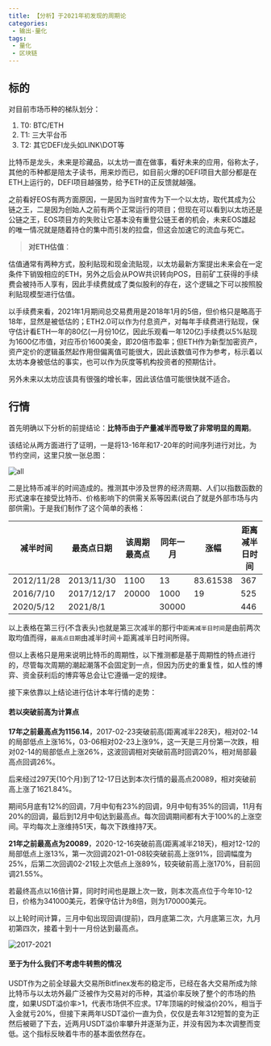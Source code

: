 ```yaml
---
title: 【分析】于2021年初发现的周期论
categories:
 - 输出-量化
tags:
 - 量化
 - 区块链
---
```


## 标的

对目前市场币种的梯队划分：

1. T0: BTC/ETH
2. T1: 三大平台币
3. T2: 其它DEFI龙头如LINK\DOT等

比特币是龙头，未来是珍藏品，以太坊一直在做事，看好未来的应用，俗称太子，其他的币种都是陪太子读书，用来炒而已，如目前火爆的DEFI项目大部分都是在ETH上运行的，DEFI项目越强势，给予ETH的正反馈就越强。

之前看好EOS有两方面原因，一是因为当时宣传为下一个以太坊，取代其成为公链之王，二是因为创始人之前有两个正常运行的项目；但现在可以看到以太坊还是公链之王，EOS项目方的失败让它基本没有重登公链王者的机会，未来EOS雄起的唯一情况就是随着持仓的集中而引发的拉盘，但这会加速它的流血与死亡。

>**对ETH估值**：

估值通常有两种方式，股利贴现和现金流贴现，以太坊最新方案提出未来会在一定条件下销毁相应的ETH，另外之后会从POW共识转向POS，目前矿工获得的手续费会被持币人享有，因此手续费就成了类似股利的存在，这个逻辑之下可以按照股利贴现模型进行估值。

以手续费来看，2021年1月期间总交易费用是2018年1月的5倍，但价格只是略高于18年，显然是被低估的；ETH2.0可以作为付息资产，对每年手续费进行贴现，保守估计看ETH一年的80亿(一月份10亿，因此乐观看一年120亿)手续费以5%贴现为1600亿市值，对应币价1600美金，即20倍市盈率；但ETH作为新型加密资产，资产定价的逻辑虽然起作用但偏离值可能很大，因此该数值可作为参考，标示着以太坊本身被低估的事实，也可以作为灰度等机构投资者的预期估计。

另外未来以太坊应该具有很强的增长率，因此该估值可能很快就不适合。

## 行情

首先明确以下分析的前提结论：**比特币由于产量减半而导致了非常明显的周期**。

该结论从两方面进行了证明，一是将13-16年和17-20年的时间序列进行对比，为节约空间，这里只放一张总图：

![all](https://raw.githubusercontent.com/xuelixunhua/xuelixunhua.github.io/main/assets\images\articles\blockchain\btc_pridict\all.png)

二是比特币减半的时间造成的。推测其中涉及世界的经济周期、人们以指数函数的形式速率在接受比特币、价格影响下的供需关系等因素(说白了就是外部市场与内部供需)。于是我们制作了这个简单的表格：

| 减半时间   | 最高点日期 | 该周期最高点 | 同年一月 | 涨幅     | 距离减半日时间 |
| ---------- | ---------- | ------------ | -------- | -------- | -------------- |
| 2012/11/28 | 2013/11/30 | 1100         | 13       | 83.61538 | 367            |
| 2016/7/10  | 2017/12/17 | 20000        | 1000     | 19       | 525            |
| 2020/5/12  | 2021/8/1   |              | 30000    |          | 446            |

以上表格在第三行(不含表头)也就是第三次减半的那行中`距离减半日时间`是由前两次取均值而得，`最高点日期`由减半时间＋距离减半日时间所得。

但以上表格只是用来说明比特币的周期性，以下推测都是基于周期性的特点进行的，尽管每次周期的潮起潮落不会固定到一点，但因为历史的重复性，如人性的博弈、资金获利后的博弈等总会让它遵循一定的规律。

接下来依靠以上结论进行估计本年行情的走势：

#### 若以突破前高为计算点

**17年之前最高点为1156.14**，2017-02-23突破前高(距离减半228天)，相对02-14的局部低点上涨16%，03-06相对02-23上涨9%，这一天是三月份第一次跌，相对02-14的局部低点上涨26%，这波回调相对突破前高时回调20%，相对局部最高点回调26%。

后来经过297天(10个月)到了12-17日达到本次行情的最高点20089，相对突破前高上涨了1621.84%。

期间5月底有12%的回调，7月中旬有23%的回调，9月中旬有35%的回调，11月有20%的回调，最后到12月中旬达到最高点。每次回调期间都有大于100%的上涨空间。平均每次上涨维持51天，每次下跌维持7天。

**21年之前最高点为20089**，2020-12-16突破前高(距离减半218天)，相对12-12的局部低点上涨13%，第一次回调2021-01-08较突破前高上涨91%，回调幅度为25%，后第二次回调02-21较上次低点上涨89%，较突破前高上涨170%，目前回调21.55%。

若最终高点以16倍计算，同时时间也是跟上次一致，则本次高点位于今年10-12日，价格为341000美元，若保守估计为8倍，则为170000美元。

以上轮时间计算，三月中旬出现回调(提前)，四月底第二次，六月底第三次，九月初第四次，接着十到十一月份达到最高点。

![2017-2021](https://raw.githubusercontent.com/xuelixunhua/xuelixunhua.github.io/main/assets\images\articles\blockchain\btc_pridict\2017-2021.png)

#### 至于为什么我们不考虑牛转熊的情况

USDT作为之前全球最大交易所Bitfinex发布的稳定币，已经在各大交易所成为除比特币与以太坊外最广泛被作为交易对的币种，其溢价率反映了整个的市场的热度，如果USDT溢价率>1，代表市场供不应求。17年顶端的时候溢价20%，相当于入金就亏20%，但接下来两年USDT溢价一直为负，仅仅是去年312短暂的变为正然后被砸了下去，近两月USDT溢价率攀升并逐渐为正，并没有因为本次调整而变低。这个指标反映着牛市的基本面依然存在。